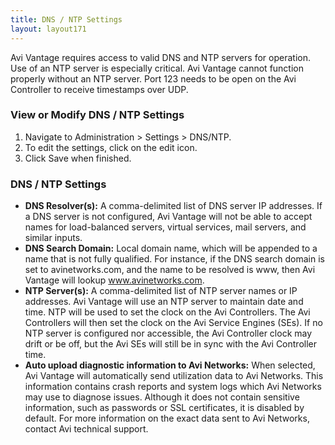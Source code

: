 ```yaml
---
title: DNS / NTP Settings
layout: layout171
---
```

Avi Vantage requires access to valid DNS and NTP servers for operation. Use of an NTP server is especially critical. Avi Vantage cannot function properly without an NTP server. Port 123 needs to be open on the Avi Controller to receive timestamps over UDP.

### View or Modify DNS / NTP Settings

<ol> 
 <li>Navigate to Administration &gt; Settings &gt; DNS/NTP.</li> 
 <li>To edit the settings, click on the edit icon.</li> 
 <li>Click Save when finished.</li> 
</ol> 

### DNS / NTP Settings

* **DNS Resolver(s):** A comma-delimited list of DNS server IP addresses. If a DNS server is not configured, Avi Vantage will not be able to accept names for load-balanced servers, virtual services, mail servers, and similar inputs.
* **DNS Search Domain:** Local domain name, which will be appended to a name that is not fully qualified. For instance, if the DNS search domain is set to avinetworks.com, and the name to be resolved is www, then Avi Vantage will lookup www.avinetworks.com.
* **NTP Server(s):** A comma-delimited list of NTP server names or IP addresses. Avi Vantage will use an NTP server to maintain date and time. NTP will be used to set the clock on the Avi Controllers. The Avi Controllers will then set the clock on the Avi Service Engines (SEs). If no NTP server is configured nor accessible, the Avi Controller clock may drift or be off, but the Avi SEs will still be in sync with the Avi Controller time.
* **Auto upload diagnostic information to Avi Networks:** When selected, Avi Vantage will automatically send utilization data to Avi Networks. This information contains crash reports and system logs which Avi Networks may use to diagnose issues. Although it does not contain sensitive information, such as passwords or SSL certificates, it is disabled by default. For more information on the exact data sent to Avi Networks, contact Avi technical support. 
